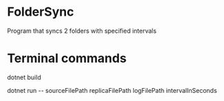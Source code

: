 # FolderSync
Program that syncs 2 folders with specified intervals

# Terminal commands

dotnet build

dotnet run -- sourceFilePath replicaFilePath logFilePath intervalInSeconds
